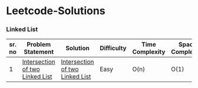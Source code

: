 # Leetcode-Solutions
### Linked List ###
 | sr. no| Problem Statement  | Solution   | Difficulty  | Time Complexity | Space Complexity |
|---|---|---|---|---|---|
| 1  |  [Intersection of two Linked List](https://leetcode.com/problems/intersection-of-two-linked-lists/)| [Intersection of two Linked List](https://github.com/Ajayksoni98/Leetcode-Solutions/blob/master/Intersection%20of%20Two%20Linked%20Lists.txt)  | Easy  |O(n)  |  O(1) |
